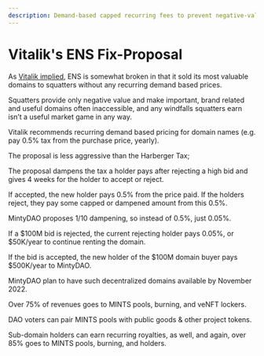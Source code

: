 ```yaml
---
description: Demand-based capped recurring fees to prevent negative-value squatting
---
```


# Vitalik's ENS Fix-Proposal

As [Vitalik implied](https://twitter.com/vitalikbuterin/status/1568070721753989120), ENS is somewhat broken in that it sold its most valuable domains to squatters without any recurring demand based prices.&#x20;

Squatters provide only negative value and make important, brand related and useful domains often inaccessible, and any windfalls squatters earn isn’t a useful market game in any way.

Vitalik recommends recurring demand based pricing for domain names (e.g. pay 0.5% tax from the purchase price, yearly).&#x20;

The proposal is less aggressive than the Harberger Tax;&#x20;

The proposal dampens the tax a holder pays after rejecting a high bid and gives 4 weeks for the holder to accept or reject.&#x20;

If accepted, the new holder pays 0.5% from the price paid. If the holders reject, they pay some capped or dampened amount from this 0.5%.&#x20;

MintyDAO proposes 1/10 dampening, so instead of 0.5%, just 0.05%.&#x20;

If a $100M bid is rejected, the current rejecting holder pays 0.05%, or $50K/year to continue renting the domain.&#x20;

If the bid is accepted, the new holder of the $100M domain buyer pays $500K/year to MintyDAO.&#x20;

MintyDAO plan to have such decentralized domains available by November 2022.&#x20;

Over 75% of revenues goes to MINTS pools, burning, and veNFT lockers.&#x20;

DAO voters can pair MINTS pools with public goods & other project tokens.&#x20;

Sub-domain holders can earn recurring royalties, as well, and again, over 85% goes to MINTS pools, burning, and holders.
